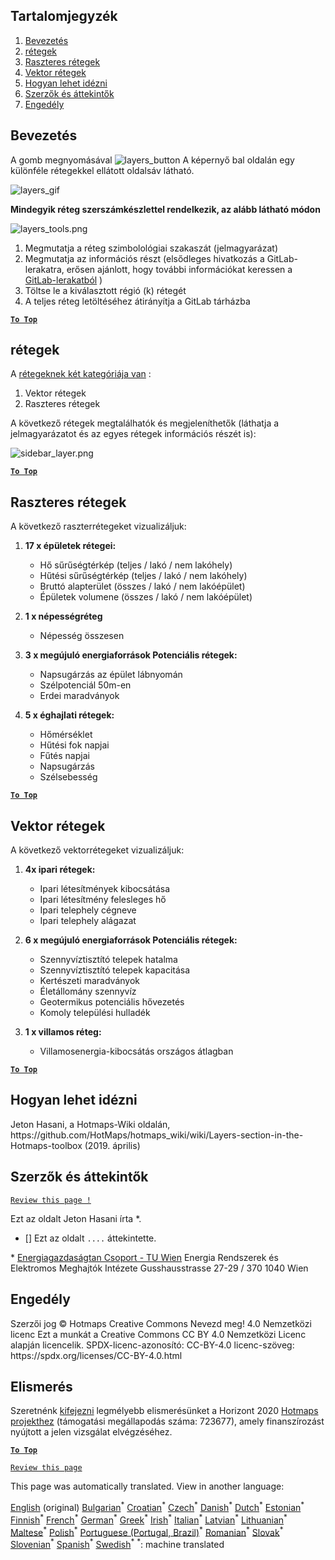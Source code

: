 <h2> Tartalomjegyzék </h2><ol><li> <a href="#Introduction">Bevezetés</a> </li><li> <a href="#Layers">rétegek</a> </li><li> <a href="#Raster-Layers">Raszteres rétegek</a> </li><li> <a href="#Vector-Layers">Vektor rétegek</a> </li><li> <a href="#How-to-cite">Hogyan lehet idézni</a> </li><li> <a href="#Authors-and-reviewers">Szerzők és áttekintők</a> </li><li> <a href="#License">Engedély</a> </li></ol><h2> Bevezetés </h2><p> A gomb megnyomásával <img alt="layers_button" src="https://github.com/HotMaps/hotmaps_wiki/blob/master/Images/general_tool_functionalities_and_structure/layers_button.PNG"/> A képernyő bal oldalán egy különféle rétegekkel ellátott oldalsáv látható. </p><p><img alt="layers_gif" src="https://github.com/HotMaps/hotmaps_wiki/blob/master/Images/general_tool_functionalities_and_structure/layers.gif"/></p><p> <strong>Mindegyik réteg szerszámkészlettel rendelkezik, az alább látható módon</strong> </p><p><img alt="layers_tools.png" src="https://github.com/HotMaps/hotmaps_wiki/blob/master/Images/general_tool_functionalities_and_structure/layers_tools.png"/></p><ol><li> Megmutatja a réteg szimbolológiai szakaszát (jelmagyarázat) </li><li> Megmutatja az információs részt (elsődleges hivatkozás a GitLab-lerakatra, erősen ajánlott, hogy további információkat keressen a <a href="https://gitlab.com/hotmaps">GitLab-lerakatból</a> ) </li><li> Töltse le a kiválasztott régió (k) rétegét </li><li> A teljes réteg letöltéséhez átirányítja a GitLab tárházba </li></ol><p><ins> <code><strong><a href="#table-of-contents">To Top</a></strong></code> </ins> </p><h2> rétegek </h2><p> A <a href="https://www.gislounge.com/geodatabases-explored-vector-and-raster-data">rétegeknek két kategóriája van</a> : </p><ol><li> Vektor rétegek </li><li> Raszteres rétegek </li></ol><p> A következő rétegek megtalálhatók és megjeleníthetők (láthatja a jelmagyarázatot és az egyes rétegek információs részét is): </p><p><img alt="sidebar_layer.png" src="https://github.com/HotMaps/hotmaps_wiki/blob/master/Images/general_tool_functionalities_and_structure/all_layers.png"/></p><p><ins> <code><strong><a href="#table-of-contents">To Top</a></strong></code> </ins> </p><h2> Raszteres rétegek </h2><p> A következő raszterrétegeket vizualizáljuk: </p><ol><li><p> <strong>17 x épületek rétegei:</strong> </p><ul><li> Hő sűrűségtérkép (teljes / lakó / nem lakóhely) </li><li> Hűtési sűrűségtérkép (teljes / lakó / nem lakóhely) </li><li> Bruttó alapterület (összes / lakó / nem lakóépület) </li><li> Épületek volumene (összes / lakó / nem lakóépület) </li></ul></li><li><p> <strong>1 x népességréteg</strong> </p><ul><li> Népesség összesen </li></ul></li><li><p> <strong>3 x megújuló energiaforrások Potenciális rétegek:</strong> </p><ul><li> Napsugárzás az épület lábnyomán </li><li> Szélpotenciál 50m-en </li><li> Erdei maradványok </li></ul></li><li><p> <strong>5 x éghajlati rétegek:</strong> </p><ul><li> Hőmérséklet </li><li> Hűtési fok napjai </li><li> Fűtés napjai </li><li> Napsugárzás </li><li> Szélsebesség </li></ul></li></ol><p><ins> <code><strong><a href="#table-of-contents">To Top</a></strong></code> </ins> </p><h2> Vektor rétegek </h2><p> A következő vektorrétegeket vizualizáljuk: </p><ol><li><p> <strong>4x ipari rétegek:</strong> </p><ul><li> Ipari létesítmények kibocsátása </li><li> Ipari létesítmény felesleges hő </li><li> Ipari telephely cégneve </li><li> Ipari telephely alágazat </li></ul></li><li><p> <strong>6 x megújuló energiaforrások Potenciális rétegek:</strong> </p><ul><li> Szennyvíztisztító telepek hatalma </li><li> Szennyvíztisztító telepek kapacitása </li><li> Kertészeti maradványok </li><li> Életállomány szennyvíz </li><li> Geotermikus potenciális hővezetés </li><li> Komoly települési hulladék </li></ul></li><li><p> <strong>1 x villamos réteg:</strong> </p><ul><li> Villamosenergia-kibocsátás országos átlagban </li></ul></li></ol><p><ins> <code><strong><a href="#table-of-contents">To Top</a></strong></code> </ins> </p><h2> Hogyan lehet idézni </h2><p> Jeton Hasani, a Hotmaps-Wiki oldalán, https://github.com/HotMaps/hotmaps_wiki/wiki/Layers-section-in-the-Hotmaps-toolbox (2019. április) </p><h2> Szerzők és áttekintők </h2><p> <code><a href="https://github.com/HotMaps/hotmaps_wiki/wiki/Layer-Section/_edit">Review this page !</a></code> </p> <p> Ezt az oldalt Jeton Hasani írta *. </p><ul><li> [] Ezt az oldalt <code>....</code> áttekintette. </li></ul><p> * <a href="https://eeg.tuwien.ac.at/">Energiagazdaságtan Csoport - TU Wien</a> Energia Rendszerek és Elektromos Meghajtók Intézete Gusshausstrasse 27-29 / 370 1040 Wien </p><h2> Engedély </h2><p> Szerzői jog © Hotmaps Creative Commons Nevezd meg! 4.0 Nemzetközi licenc Ezt a munkát a Creative Commons CC BY 4.0 Nemzetközi Licenc alapján licencelik. SPDX-licenc-azonosító: CC-BY-4.0 licenc-szöveg: https://spdx.org/licenses/CC-BY-4.0.html </p><h2> Elismerés </h2><p> Szeretnénk <a href="https://www.hotmaps-project.eu">kifejezni</a> legmélyebb elismerésünket a Horizont 2020 <a href="https://www.hotmaps-project.eu">Hotmaps projekthez</a> (támogatási megállapodás száma: 723677), amely finanszírozást nyújtott a jelen vizsgálat elvégzéséhez. </p><p><ins> <code><strong><a href="#table-of-contents">To Top</a></strong></code> </ins> </p><p> <code><a href="https://github.com/HotMaps/hotmaps_wiki/wiki/Layer-Section/_edit">Review this page</a></code> </p>

This page was automatically translated. View in another language:

[English](en-Layers-section-in-the-Hotmaps-toolbox) (original) [Bulgarian](bg-Layers-section-in-the-Hotmaps-toolbox)<sup>\*</sup> [Croatian](hr-Layers-section-in-the-Hotmaps-toolbox)<sup>\*</sup> [Czech](cs-Layers-section-in-the-Hotmaps-toolbox)<sup>\*</sup> [Danish](da-Layers-section-in-the-Hotmaps-toolbox)<sup>\*</sup> [Dutch](nl-Layers-section-in-the-Hotmaps-toolbox)<sup>\*</sup> [Estonian](et-Layers-section-in-the-Hotmaps-toolbox)<sup>\*</sup> [Finnish](fi-Layers-section-in-the-Hotmaps-toolbox)<sup>\*</sup> [French](fr-Layers-section-in-the-Hotmaps-toolbox)<sup>\*</sup> [German](de-Layers-section-in-the-Hotmaps-toolbox)<sup>\*</sup> [Greek](el-Layers-section-in-the-Hotmaps-toolbox)<sup>\*</sup>  [Irish](ga-Layers-section-in-the-Hotmaps-toolbox)<sup>\*</sup> [Italian](it-Layers-section-in-the-Hotmaps-toolbox)<sup>\*</sup> [Latvian](lv-Layers-section-in-the-Hotmaps-toolbox)<sup>\*</sup> [Lithuanian](lt-Layers-section-in-the-Hotmaps-toolbox)<sup>\*</sup> [Maltese](mt-Layers-section-in-the-Hotmaps-toolbox)<sup>\*</sup> [Polish](pl-Layers-section-in-the-Hotmaps-toolbox)<sup>\*</sup> [Portuguese (Portugal, Brazil)](pt-Layers-section-in-the-Hotmaps-toolbox)<sup>\*</sup> [Romanian](ro-Layers-section-in-the-Hotmaps-toolbox)<sup>\*</sup> [Slovak](sk-Layers-section-in-the-Hotmaps-toolbox)<sup>\*</sup> [Slovenian](sl-Layers-section-in-the-Hotmaps-toolbox)<sup>\*</sup> [Spanish](es-Layers-section-in-the-Hotmaps-toolbox)<sup>\*</sup> [Swedish](sv-Layers-section-in-the-Hotmaps-toolbox)<sup>\*</sup>
<sup>\*</sup>: machine translated

